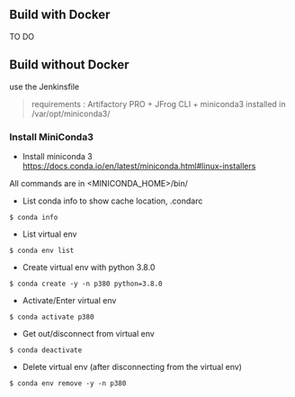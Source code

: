 ## Build with Docker

TO DO 

## Build without Docker

use the Jenkinsfile

> requirements : Artifactory PRO + JFrog CLI + miniconda3 installed in /var/opt/miniconda3/

### Install MiniConda3

* Install miniconda 3
https://docs.conda.io/en/latest/miniconda.html#linux-installers

All commands are in <MINICONDA_HOME>/bin/

* List conda info to show cache location, .condarc
```
$ conda info
```

* List virtual env
```
$ conda env list
```

* Create virtual env with python 3.8.0 
```
$ conda create -y -n p380 python=3.8.0
```

* Activate/Enter  virtual env
```
$ conda activate p380
```

* Get out/disconnect from  virtual env
```
$ conda deactivate
```

* Delete virtual env (after disconnecting from the virtual env)
```
$ conda env remove -y -n p380
```

